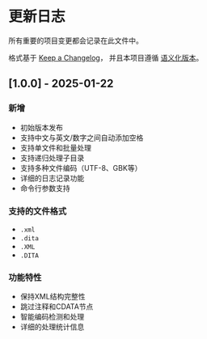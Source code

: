# 更新日志

所有重要的项目变更都会记录在此文件中。

格式基于 [Keep a Changelog](https://keepachangelog.com/zh-CN/1.0.0/)，
并且本项目遵循 [语义化版本](https://semver.org/lang/zh-CN/)。

## [1.0.0] - 2025-01-22

### 新增
- 初始版本发布
- 支持中文与英文/数字之间自动添加空格
- 支持单文件和批量处理
- 支持递归处理子目录
- 支持多种文件编码（UTF-8、GBK等）
- 详细的日志记录功能
- 命令行参数支持

### 支持的文件格式
- `.xml`
- `.dita`
- `.XML`
- `.DITA`

### 功能特性
- 保持XML结构完整性
- 跳过注释和CDATA节点
- 智能编码检测和处理
- 详细的处理统计信息